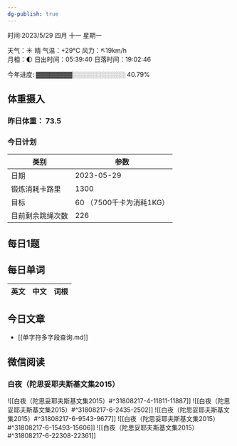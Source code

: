 ```yaml
---
dg-publish: true
---
```



时间:2023/5/29 四月 十一 星期一

天气：☀️   晴 气温：+29°C 风力：↖19km/h  
月相：🌓 日出时间：05:39:40 日落时间：19:02:46

今年进度: ▓▓▓▓▓▓▓▓░░░░░░░░░░░░ 40.79%

## 体重摄入

### 昨日体重： 73.5
### 今日计划

| 类别           | 参数                    |
| -------------- | ----------------------- |
| 日期           | 2023-05-29               |
| 锻炼消耗卡路里 | 1300 |
| 目标           | 60      （7500千卡为消耗1KG）                |
| 目前剩余跳绳次数               |        226                  |



## 每日1题


## 每日单词

| 英文       | 中文       |词根|
| ---------- | ---------- | ---|


## 今日文章

- [[单字符多字段查询.md]]

## 微信阅读

<!-- start of weread -->

### 白夜（陀思妥耶夫斯基文集2015）
![[白夜（陀思妥耶夫斯基文集2015）#^31808217-4-11811-11887]]
![[白夜（陀思妥耶夫斯基文集2015）#^31808217-6-2435-2502]]
![[白夜（陀思妥耶夫斯基文集2015）#^31808217-6-9543-9677]]
![[白夜（陀思妥耶夫斯基文集2015）#^31808217-6-15493-15606]]
![[白夜（陀思妥耶夫斯基文集2015）#^31808217-6-22308-22361]]

<!-- end of weread -->

